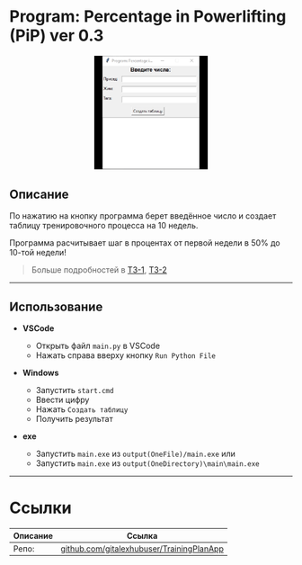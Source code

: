 # Program: Percentage in Powerlifting (PiP) ver 0.3

<p align="center">
  <img width="40%" src="Assets/Img/v2/bulka-animation.png">
</p>

## Описание

По нажатию на кнопку программа берет введённое число и создает таблицу тренировочного процесса на 10 недель.

Программа расчитывает шаг в процентах от первой недели в 50% до 10-той недели!

> Больше подробностей в [ТЗ-1](Assets/Program_Percentage_in_Powerlifting_PiP_ver_0_1.pdf), [ТЗ-2](Assets/Program_Percentage_in_Powerlifting_PiP_ver_0_2.pdf)

---

## Использование

- **VSCode**
  - Открыть файл `main.py` в VSCode
  - Нажать справа вверху кнопку `Run Python File`

- **Windows** 
  - Запустить `start.cmd`
  - Ввести цифру
  - Нажать `Создать таблицу`
  - Получить результат

- **exe**
  - Запустить `main.exe` из `output(OneFile)/main.exe`
или
  - Запустить `main.exe` из `output(OneDirectory)\main\main.exe`

---

# Ссылки
| Описание | Ссылка |
| ------ | ------ |
Репо: | [github.com/gitalexhubuser/TrainingPlanApp](https://github.com/gitalexhubuser/TrainingPlanApp)

